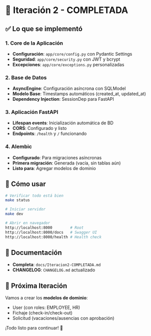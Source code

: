 # 🎉 Iteración 2 - COMPLETADA

## ✅ Lo que se implementó

### 1. Core de la Aplicación
- **Configuración**: `app/core/config.py` con Pydantic Settings
- **Seguridad**: `app/core/security.py` con JWT y bcrypt
- **Excepciones**: `app/core/exceptions.py` personalizadas

### 2. Base de Datos
- **AsyncEngine**: Configuración asíncrona con SQLModel
- **Modelo Base**: Timestamps automáticos (created_at, updated_at)
- **Dependency Injection**: SessionDep para FastAPI

### 3. Aplicación FastAPI
- **Lifespan events**: Inicialización automática de BD
- **CORS**: Configurado y listo
- **Endpoints**: `/health` y `/` funcionando

### 4. Alembic
- **Configurado**: Para migraciones asíncronas
- **Primera migración**: Generada (vacía, sin tablas aún)
- **Listo para**: Agregar modelos de dominio

## 🚀 Cómo usar

```bash
# Verificar todo está bien
make status

# Iniciar servidor
make dev

# Abrir en navegador
http://localhost:8000        # Root
http://localhost:8000/docs   # Swagger UI
http://localhost:8000/health # Health check
```

## 📖 Documentación

- **Completa**: `docs/Iteracion2-COMPLETADA.md`
- **CHANGELOG**: `CHANGELOG.md` actualizado

## 🎯 Próxima Iteración

Vamos a crear los **modelos de dominio**:
- User (con roles: EMPLOYEE, HR)
- Fichaje (check-in/check-out)
- Solicitud (vacaciones/ausencias con aprobación)

¡Todo listo para continuar! 🎊

